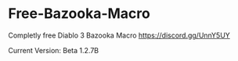 # Free-Bazooka-Macro
Completly free Diablo 3 Bazooka Macro
https://discord.gg/UnnY5UY

Current Version: Beta 1.2.7B
